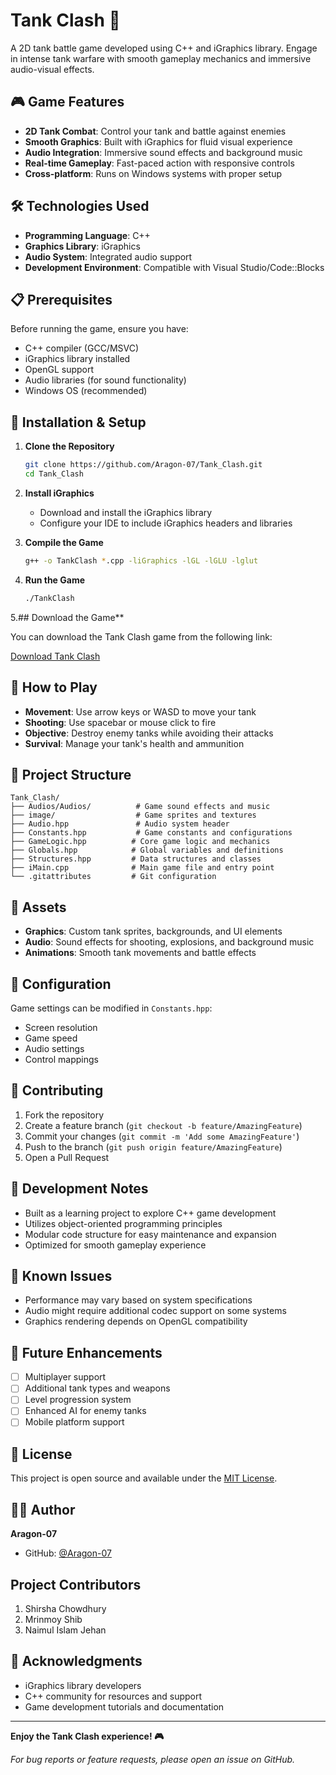 # Tank Clash 🚀

A 2D tank battle game developed using C++ and iGraphics library. Engage in intense tank warfare with smooth gameplay mechanics and immersive audio-visual effects.

## 🎮 Game Features

- **2D Tank Combat**: Control your tank and battle against enemies
- **Smooth Graphics**: Built with iGraphics for fluid visual experience
- **Audio Integration**: Immersive sound effects and background music
- **Real-time Gameplay**: Fast-paced action with responsive controls
- **Cross-platform**: Runs on Windows systems with proper setup

## 🛠️ Technologies Used

- **Programming Language**: C++
- **Graphics Library**: iGraphics
- **Audio System**: Integrated audio support
- **Development Environment**: Compatible with Visual Studio/Code::Blocks

## 📋 Prerequisites

Before running the game, ensure you have:

- C++ compiler (GCC/MSVC)
- iGraphics library installed
- OpenGL support
- Audio libraries (for sound functionality)
- Windows OS (recommended)

## 🚀 Installation & Setup

1. **Clone the Repository**
   ```bash
   git clone https://github.com/Aragon-07/Tank_Clash.git
   cd Tank_Clash
   ```

2. **Install iGraphics**
   - Download and install the iGraphics library
   - Configure your IDE to include iGraphics headers and libraries

3. **Compile the Game**
   ```bash
   g++ -o TankClash *.cpp -liGraphics -lGL -lGLU -lglut
   ```

4. **Run the Game**
   ```bash
   ./TankClash
   ```

5.## Download the Game**

You can download the Tank Clash game from the following link:

[Download Tank Clash](https://drive.google.com/drive/folders/19aP4vLF8vIlSMo1VOForPkWuj4E7w7zj?usp=sharing)


## 🎯 How to Play

- **Movement**: Use arrow keys or WASD to move your tank
- **Shooting**: Use spacebar or mouse click to fire
- **Objective**: Destroy enemy tanks while avoiding their attacks
- **Survival**: Manage your tank's health and ammunition

## 📁 Project Structure

```
Tank_Clash/
├── Audios/Audios/          # Game sound effects and music
├── image/                  # Game sprites and textures
├── Audio.hpp               # Audio system header
├── Constants.hpp           # Game constants and configurations
├── GameLogic.hpp          # Core game logic and mechanics
├── Globals.hpp            # Global variables and definitions
├── Structures.hpp         # Data structures and classes
├── iMain.cpp              # Main game file and entry point
└── .gitattributes         # Git configuration
```

## 🎨 Assets

- **Graphics**: Custom tank sprites, backgrounds, and UI elements
- **Audio**: Sound effects for shooting, explosions, and background music
- **Animations**: Smooth tank movements and battle effects

## 🔧 Configuration

Game settings can be modified in `Constants.hpp`:
- Screen resolution
- Game speed
- Audio settings
- Control mappings

## 🤝 Contributing

1. Fork the repository
2. Create a feature branch (`git checkout -b feature/AmazingFeature`)
3. Commit your changes (`git commit -m 'Add some AmazingFeature'`)
4. Push to the branch (`git push origin feature/AmazingFeature`)
5. Open a Pull Request

## 📝 Development Notes

- Built as a learning project to explore C++ game development
- Utilizes object-oriented programming principles
- Modular code structure for easy maintenance and expansion
- Optimized for smooth gameplay experience

## 🐛 Known Issues

- Performance may vary based on system specifications
- Audio might require additional codec support on some systems
- Graphics rendering depends on OpenGL compatibility

## 🔮 Future Enhancements

- [ ] Multiplayer support
- [ ] Additional tank types and weapons
- [ ] Level progression system
- [ ] Enhanced AI for enemy tanks
- [ ] Mobile platform support

## 📄 License

This project is open source and available under the [MIT License](LICENSE).




## 👨‍💻 Author

**Aragon-07**
- GitHub: [@Aragon-07](https://github.com/Aragon-07)
  

## Project Contributors

1. Shirsha Chowdhury
2. Mrinmoy Shib
3. Naimul Islam Jehan


## 🙏 Acknowledgments

- iGraphics library developers
- C++ community for resources and support
- Game development tutorials and documentation

---

**Enjoy the Tank Clash experience! 🎮**

*For bug reports or feature requests, please open an issue on GitHub.*
